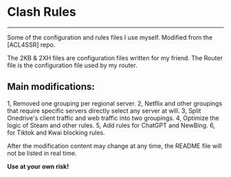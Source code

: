 # Clash Rules

---

Some of the configuration and rules files I use myself.
Modified from the [ACL4SSR] repo.

The 2KB & 2XH files are configuration files written for my friend.
The Router file is the configuration file used by my router.

## Main modifications:
1, Removed one grouping per regional server.
2, Netflix and other groupings that require specific servers directly select any server at will.
3, Split Onedrive's client traffic and web traffic into two groupings.
4, Optimize the logic of Steam and other rules.
5, Add rules for ChatGPT and NewBing.
6, for Tiktok and Kwai blocking rules.

After the modification content may change at any time, the README file will not be listed in real time.

**Use at your own risk!**